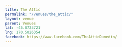 ```yaml
---
title: The Attic
permalink: "/venues/the_attic/"
layout: venue
parent: Venues
lat: -45.8723721
lng: 170.5026354
facebook: https://www.facebook.com/TheAtticDunedin/
---
```



